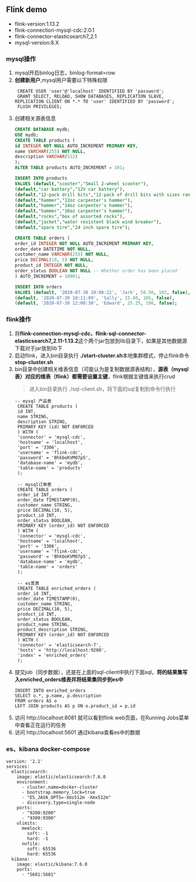 ## Flink demo

- flink-version:1.13.2
- flink-connection-mysql-cdc:2.0.1
- flink-connector-elasticsearch7_2.1
- mysql-version:8.X

### mysql操作

1. mysql开启binlog日志，binlog-format=row
2. **创建新用户**,mysql用户需要以下特殊权限
    ~~~mysql
     CREATE USER 'user'@'localhost' IDENTIFIED BY 'password';
     GRANT SELECT, RELOAD, SHOW DATABASES, REPLICATION SLAVE, REPLICATION CLIENT ON *.* TO 'user' IDENTIFIED BY 'password';
     FLUSH PRIVILEGES;
   ~~~
3. 创建相关源表信息
    ~~~sql
    CREATE DATABASE mydb;
    USE mydb;
    CREATE TABLE products (
    id INTEGER NOT NULL AUTO_INCREMENT PRIMARY KEY,
    name VARCHAR(255) NOT NULL,
    description VARCHAR(512)
    );
    ALTER TABLE products AUTO_INCREMENT = 101;
    
    INSERT INTO products
    VALUES (default,"scooter","Small 2-wheel scooter"),
    (default,"car battery","12V car battery"),
    (default,"12-pack drill bits","12-pack of drill bits with sizes ranging from #40 to #3"),
    (default,"hammer","12oz carpenter's hammer"),
    (default,"hammer","14oz carpenter's hammer"),
    (default,"hammer","16oz carpenter's hammer"),
    (default,"rocks","box of assorted rocks"),
    (default,"jacket","water resistent black wind breaker"),
    (default,"spare tire","24 inch spare tire");
    
    CREATE TABLE orders (
    order_id INTEGER NOT NULL AUTO_INCREMENT PRIMARY KEY,
    order_date DATETIME NOT NULL,
    customer_name VARCHAR(255) NOT NULL,
    price DECIMAL(10, 5) NOT NULL,
    product_id INTEGER NOT NULL,
    order_status BOOLEAN NOT NULL -- Whether order has been placed
    ) AUTO_INCREMENT = 10001;
    
    INSERT INTO orders
    VALUES (default, '2020-07-30 10:08:22', 'Jark', 50.50, 102, false),
    (default, '2020-07-30 10:11:09', 'Sally', 15.00, 105, false),
    (default, '2020-07-30 12:00:30', 'Edward', 25.25, 106, false);
    ~~~

### flink操作

1. 将**flink-connection-mysql-cdc、flink-sql-connector-elasticsearch7_2.11-1.13.2**这个两个jar包放到lib目录下，如果是其他数据源下载对于jar放到lib下
2. 启动flink，进入bin目录执行 **./start-cluster.sh**本地集群模式，停止flink命令**stop-cluster.sh**
3. bin目录中创建相关维表信息（可能认为是复制数据源表结构），**源表（mysql表）对应的维表（flink）都需要设置主键**，flink根据主键值来执行crud
   > 进入bin目录执行 ./sql-client.sh，将下面的sql复制到命令行执行
   ~~~mysql
   -- mysql 产品表
    CREATE TABLE products (
    id INT,
    name STRING,
    description STRING,
    PRIMARY KEY (id) NOT ENFORCED
    ) WITH (
    'connector' = 'mysql-cdc',
    'hostname' = 'localhost',
    'port' = '3306',
    'username' = 'flink-cdc',
    'password' = 'BhkboKVMO7p5',
    'database-name' = 'mydb',
    'table-name' = 'products'
    );
    
    -- mysql订单表
    CREATE TABLE orders (
    order_id INT,
    order_date TIMESTAMP(0),
    customer_name STRING,
    price DECIMAL(10, 5),
    product_id INT,
    order_status BOOLEAN,
    PRIMARY KEY (order_id) NOT ENFORCED
    ) WITH (
    'connector' = 'mysql-cdc',
    'hostname' = 'localhost',
    'port' = '3306',
    'username' = 'flink-cdc',
    'password' = 'BhkboKVMO7p5',
    'database-name' = 'mydb',
    'table-name' = 'orders'
    );
    
    -- es宽表
    CREATE TABLE enriched_orders (
    order_id INT,
    order_date TIMESTAMP(0),
    customer_name STRING,
    price DECIMAL(10, 5),
    product_id INT,
    order_status BOOLEAN,
    product_name STRING,
    product_description STRING,
    PRIMARY KEY (order_id) NOT ENFORCED
    ) WITH (
    'connector' = 'elasticsearch-7',
    'hosts' = 'http://localhost:9200',
    'index' = 'enriched_orders'
    );
    ~~~
4. 提交job（同步数据），还是在上面的sql-client中执行下面sql，**将的结果集写入enriched_orders维表并将结果集同步到es中**
    ~~~mysql
   INSERT INTO enriched_orders
    SELECT o.*, p.name, p.description
    FROM orders AS o
    LEFT JOIN products AS p ON o.product_id = p.id
   ~~~
5. 访问 http://localhost:8081 就可以看到flink web页面，在Running Jobs菜单中查看正在运行的任务
6. 访问 http://localhost:5601 通过kibana查看es中的数据

### es、kibana docker-compose

~~~docker
version: '2.1'
services:
  elasticsearch:
    image: elastic/elasticsearch:7.6.0
    environment:
      - cluster.name=docker-cluster
      - bootstrap.memory_lock=true
      - "ES_JAVA_OPTS=-Xms512m -Xmx512m"
      - discovery.type=single-node
    ports:
      - "9200:9200"
      - "9300:9300"
    ulimits:
      memlock:
        soft: -1
        hard: -1
      nofile:
        soft: 65536
        hard: 65536
  kibana:
    image: elastic/kibana:7.6.0
    ports:
      - "5601:5601"
~~~